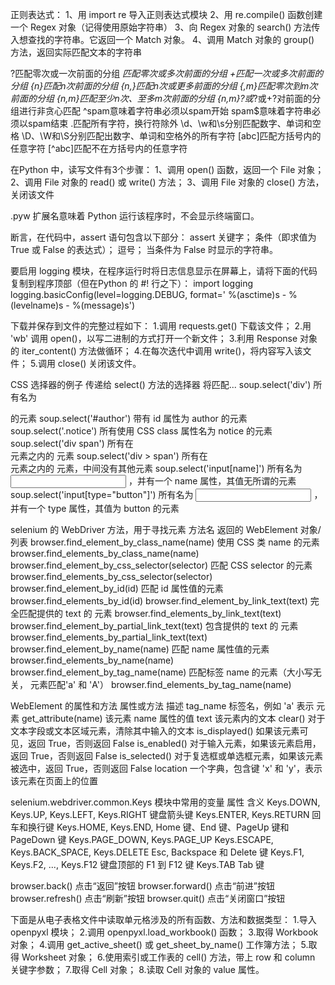 正则表达式：
1、用 import re 导入正则表达式模块
2、用 re.compile() 函数创建一个 Regex 对象（记得使用原始字符串）
3、向 Regex 对象的 search() 方法传入想查找的字符串。它返回一个 Match 对象。
4、调用 Match 对象的 group() 方法，返回实际匹配文本的字符串

?匹配零次或一次前面的分组
*匹配零次或多次前面的分组
+匹配一次或多次前面的分组
{n}匹配n次前面的分组
{n,}匹配n次或更多前面的分组
{,m}匹配零次到m次前面的分组
{n,m}匹配至少n次、至多m次前面的分组
{n,m}?或*?或+?对前面的分组进行非贪心匹配
^spam意味着字符串必须以spam开始
spam$意味着字符串必须以spam结束
.匹配所有字符，换行符除外
\d、\w和\s分别匹配数字、单词和空格
\D、\W和\S分别匹配出数字、单词和空格外的所有字符
[abc]匹配方括号内的任意字符
[^abc]匹配不在方括号内的任意字符

在Python 中，读写文件有3个步骤：
1、调用 open() 函数，返回一个 File 对象；
2、调用 File 对象的 read() 或 write() 方法；
3、调用 File 对象的 close() 方法，关闭该文件

.pyw 扩展名意味着 Python 运行该程序时，不会显示终端窗口。

断言，在代码中，assert 语句包含以下部分：
assert 关键字；
条件（即求值为 True 或 False 的表达式）；
逗号；
当条件为 False 时显示的字符串。

要启用 logging 模块，在程序运行时将日志信息显示在屏幕上，请将下面的代码复制到程序顶部（但在Python 的 #! 行之下）：
import logging
logging.basicConfig(level=logging.DEBUG, format=' %(asctime)s - %(levelname)s - %(message)s')

下载并保存到文件的完整过程如下：
1.调用 requests.get() 下载该文件；
2.用 'wb' 调用 open()，以写二进制的方式打开一个新文件；
3.利用 Response 对象的 iter_content() 方法做循环；
4.在每次迭代中调用 write()，将内容写入该文件；
5.调用 close() 关闭该文件。

CSS 选择器的例子
传递给 select() 方法的选择器         将匹配...
soup.select('div')                所有名为 <div> 的元素
soup.select('#author')            带有 id 属性为 author 的元素
soup.select('.notice')            所有使用 CSS class 属性名为 notice 的元素
soup.select('div span')           所有在 <div> 元素之内的 <span> 元素
soup.select('div > span')         所有在 <div> 元素之内的 <span> 元素，中间没有其他元素
soup.select('input[name]')        所有名为 <input> ，并有一个 name 属性，其值无所谓的元素
soup.select('input[type="button"]') 所有名为 <input> ，并有一个 type 属性，其值为 button 的元素

selenium 的 WebDriver 方法，用于寻找元素
方法名                                     返回的 WebElement 对象/列表
browser.find_element_by_class_name(name)    使用 CSS 类 name 的元素
browser.find_elements_by_class_name(name)
browser.find_element_by_css_selector(selector)  匹配 CSS selector 的元素
browser.find_elements_by_css_selector(selector)
browser.find_element_by_id(id)              匹配 id 属性值的元素
browser.find_elements_by_id(id)
browser.find_element_by_link_text(text)    完全匹配提供的 text 的 <a> 元素
browser.find_elements_by_link_text(text)
browser.find_element_by_partial_link_text(text)     包含提供的 text 的 <a> 元素
browser.find_elements_by_partial_link_text(text)
browser.find_element_by_name(name)              匹配 name 属性值的元素
browser.find_elements_by_name(name)
browser.find_element_by_tag_name(name)          匹配标签 name 的元素（大小写无关，<a> 元素匹配'a' 和 'A'）
browser.find_elements_by_tag_name(name)

WebElement 的属性和方法
属性或方法           描述
tag_name            标签名，例如 'a' 表示 <a> 元素
get_attribute(name) 该元素 name 属性的值
text                该元素内的文本
clear()             对于文本字段或文本区域元素，清除其中输入的文本
is_displayed()      如果该元素可见，返回 True，否则返回 False
is_enabled()        对于输入元素，如果该元素启用，返回 True，否则返回 False
is_selected()       对于复选框或单选框元素，如果该元素被选中，返回 True，否则返回 False
location            一个字典，包含键 'x' 和 'y'，表示该元素在页面上的位置

selenium.webdriver.common.Keys 模块中常用的变量
属性                                          含义
Keys.DOWN, Keys.UP, Keys.LEFT, Keys.RIGHT       键盘箭头键
Keys.ENTER, Keys.RETURN                         回车和换行键
Keys.HOME, Keys.END,                            Home 键、End 键、PageUp 键和 PageDown 键
Keys.PAGE_DOWN, Keys.PAGE_UP
Keys.ESCAPE, Keys.BACK_SPACE, Keys.DELETE       Esc, Backspace 和 Delete 键
Keys.F1, Keys.F2, ..., Keys.F12                 键盘顶部的 F1 到 F12 键
Keys.TAB                                        Tab 键

browser.back()  点击“返回”按钮
browser.forward()   点击“前进”按钮
browser.refresh()   点击“刷新”按钮
browser.quit()      点击“关闭窗口”按钮

下面是从电子表格文件中读取单元格涉及的所有函数、方法和数据类型：
1.导入 openpyxl 模块；
2.调用 openpyxl.load_workbook() 函数；
3.取得 Workbook 对象；
4.调用 get_active_sheet() 或 get_sheet_by_name() 工作簿方法；
5.取得 Worksheet 对象；
6.使用索引或工作表的 cell() 方法，带上 row 和 column 关键字参数；
7.取得 Cell 对象；
8.读取 Cell 对象的 value 属性。














